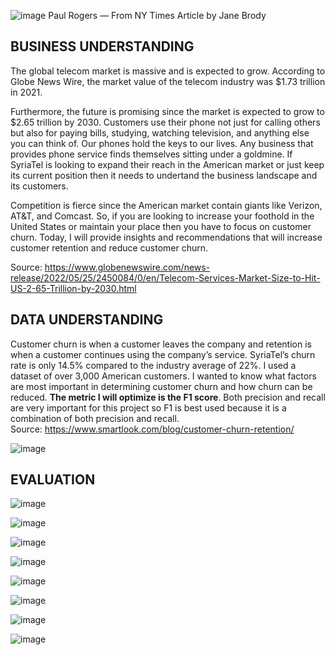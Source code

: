 ![image](https://user-images.githubusercontent.com/101752113/177213995-25d53355-2c3f-44e7-a353-516fbced9306.png)
Paul Rogers — From NY Times Article by Jane Brody


## BUSINESS UNDERSTANDING

The global telecom market is massive and is expected to grow. According to Globe News Wire, the market value of the telecom industry was $1.73 trillion in 2021. 

Furthermore, the future is promising since the market is expected to grow to $2.65 trillion by 2030. Customers use their phone not just for calling others but also for paying bills, studying, watching television, and anything else you can think of. Our phones hold the keys to our lives. Any business that provides phone service finds themselves sitting under a goldmine. If SyriaTel is looking to expand their reach in the American market or just keep its current position then it needs to undertand the business landscape and its customers.

Competition is fierce since the American market contain giants like Verizon, AT&T, and Comcast. So, if you are looking to increase your foothold in the United States or maintain your place then you have to focus on customer churn.
Today, I will provide insights and recommendations that will increase customer retention and reduce customer churn.

Source: https://www.globenewswire.com/news-release/2022/05/25/2450084/0/en/Telecom-Services-Market-Size-to-Hit-US-2-65-Trillion-by-2030.html


## DATA UNDERSTANDING

Customer churn is when a customer leaves the company and retention is when a customer continues using the company’s service. SyriaTel’s churn rate is only 14.5% compared to the industry average of 22%. I used a dataset of over 3,000 American customers. I wanted to know what factors are most important in determining customer churn and how churn can be reduced. **The metric I will optimize is the F1 score**. Both precision and recall are very important for this project so F1 is best used because it is a combination of both precision and recall.  
Source: https://www.smartlook.com/blog/customer-churn-retention/

![image](https://user-images.githubusercontent.com/101752113/177214044-c0ed74c6-035e-4de5-af26-55ce0ce7c499.png)
 ## EVALUATION 

![image](https://user-images.githubusercontent.com/101752113/177214690-0aa8857e-dc12-4d12-9236-a1745e4ee242.png)

![image](https://user-images.githubusercontent.com/101752113/177214111-03166ee0-41c8-4b44-ab9d-482777f5eba4.png)

![image](https://user-images.githubusercontent.com/101752113/177214133-8f3ee4b3-0b06-472d-8a9f-f2c1d690a971.png)

![image](https://user-images.githubusercontent.com/101752113/177214170-6bc0d046-53e8-4419-809f-c076ba035c4c.png)

![image](https://user-images.githubusercontent.com/101752113/177214203-d8fcc79f-56ad-49d6-a181-13d3b8d27def.png)

![image](https://user-images.githubusercontent.com/101752113/177214362-b815f4f1-489f-4876-bfa6-68d6dfc3031e.png)

![image](https://user-images.githubusercontent.com/101752113/177214298-12897070-af20-417d-b15c-f810665fb41d.png)

![image](https://user-images.githubusercontent.com/101752113/177214418-58e487f1-d74a-48f4-8616-77b549842313.png)
